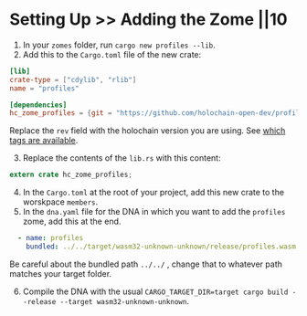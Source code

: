 # Setting Up >> Adding the Zome ||10

1. In your `zomes` folder, run `cargo new profiles --lib`.
2. Add this to the `Cargo.toml` file of the new crate:

```toml
[lib]
crate-type = ["cdylib", "rlib"]
name = "profiles"

[dependencies]
hc_zome_profiles = {git = "https://github.com/holochain-open-dev/profiles", rev = "for-hdk-v0.0.130", package = "hc_zome_profiles"}
```

Replace the `rev` field with the holochain version you are using. See [which tags are available](https://github.com/holochain-open-dev/profiles/tags).

3.  Replace the contents of the `lib.rs` with this content:

```rust
extern crate hc_zome_profiles;
```

4. In the `Cargo.toml` at the root of your project, add this new crate to the worskpace `members`.
5. In the `dna.yaml` file for the DNA in which you want to add the `profiles` zome, add this at the  end.

```yaml
  - name: profiles
    bundled: ../../target/wasm32-unknown-unknown/release/profiles.wasm
```

Be careful about the bundled path `../../` , change that to whatever path matches your target folder.

6. Compile the DNA with the usual `CARGO_TARGET_DIR=target cargo build --release --target wasm32-unknown-unknown`.
